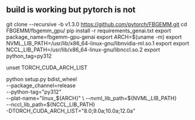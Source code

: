 ## build is working but pytorch is not

git clone --recursive -b v1.3.0 https://github.com/pytorch/FBGEMM.git
cd FBGEMM/fbgemm_gpu/
pip install -r requirements_genai.txt
export package_name=fbgemm-gpu-genai
export ARCH=$(uname -m)
export NVML_LIB_PATH=/usr/lib/x86_64-linux-gnu/libnvidia-ml.so.1
export export NCCL_LIB_PATH=/usr/lib/x86_64-linux-gnu/libnccl.so.2
export python_tag=py312

unset TORCH_CUDA_ARCH_LIST

python setup.py bdist_wheel \
    --package_channel=release \
    --python-tag="py312" \
    --plat-name="linux_${ARCH}" \
    --nvml_lib_path=${NVML_LIB_PATH} \
    --nccl_lib_path=${NCCL_LIB_PATH} \
    -DTORCH_CUDA_ARCH_LIST="8.0;9.0a;10.0a;12.0a"
